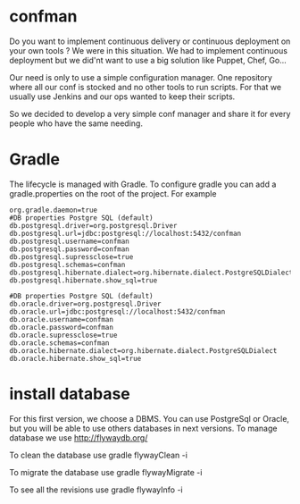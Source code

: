 confman
==========

Do you want to implement continuous delivery or continuous deployment on your own tools ? We were in this situation. We had to implement continuous deployment but we did'nt want to use a big solution like Puppet, Chef, Go...

Our need is only to use a simple configuration manager. One repository where all our conf is stocked and no other tools to run scripts. For that we usually use Jenkins and our ops wanted to keep their scripts.

So we decided to develop a very simple conf manager and share it for every people who have the same needing.

Gradle
==========

The lifecycle is managed with Gradle. To configure gradle you can add a gradle.properties on the root of the
project. For example

    org.gradle.daemon=true
    #DB properties Postgre SQL (default)
    db.postgresql.driver=org.postgresql.Driver
    db.postgresql.url=jdbc:postgresql://localhost:5432/confman
    db.postgresql.username=confman
    db.postgresql.password=confman
    db.postgresql.supressclose=true
    db.postgresql.schemas=confman
    db.postgresql.hibernate.dialect=org.hibernate.dialect.PostgreSQLDialect
    db.postgresql.hibernate.show_sql=true

    #DB properties Postgre SQL (default)
    db.oracle.driver=org.postgresql.Driver
    db.oracle.url=jdbc:postgresql://localhost:5432/confman
    db.oracle.username=confman
    db.oracle.password=confman
    db.oracle.supressclose=true
    db.oracle.schemas=confman
    db.oracle.hibernate.dialect=org.hibernate.dialect.PostgreSQLDialect
    db.oracle.hibernate.show_sql=true

install database
==========

For this first version, we choose a DBMS. You can use PostgreSql or Oracle, but you will be able to use others
databases in next versions. To manage database we use http://flywaydb.org/

To clean the database use
    gradle flywayClean -i

To migrate the database use
    gradle flywayMigrate -i

To see all the revisions use
    gradle flywayInfo -i